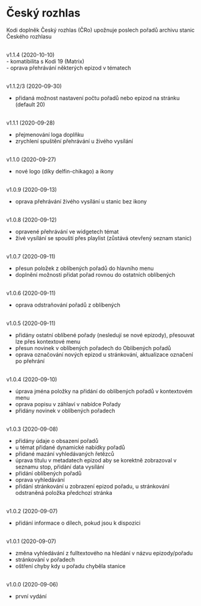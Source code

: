 <h1>Český rozhlas</h1>
<p>
Kodi doplněk Český rozhlas (ČRo) upožnuje poslech pořadů archivu stanic Českého rozhlasu 
<p>
<br>
v1.1.4 (2020-10-10)<br>    
- komatibilita s Kodi 19 (Matrix)<br>
- oprava přehrávání některých epizod v tématech<br><br>

v1.1.2/3 (2020-09-30)<br>
- přidaná možnost nastavení počtu pořadů nebo epizod na stránku (default 20)<br><br>

v1.1.1 (2020-09-28)<br>
- přejmenování loga doplňku<br>
- zrychlení spuštění přehrávání u živého vysílání<br><br>

v1.1.0 (2020-09-27)<br>
- nové logo (díky delfin-chikago) a ikony<br><br>

v1.0.9 (2020-09-13)<br>
- oprava přehrávání živého vysílání u stanic bez ikony<br><br>

v1.0.8 (2020-09-12)<br>
- opravené přehrávání ve widgetech témat<br>
- živé vysílání se spouští přes playlist (zůstává otevřený seznam stanic)<br><br>

v1.0.7 (2020-09-11)<br>
- přesun položek z oblíbených pořadů do hlavního menu<br>
- doplnění možnosti přidat pořad rovnou do ostatních oblíbených<br><br>

v1.0.6 (2020-09-11)<br>
- oprava odstraňování pořadů z oblíbených<br><br>

v1.0.5 (2020-09-11)<br>
- přidány ostatní oblíbené pořady (nesledují se nové epizody), přesouvat lze přes kontextové menu<br>
- přesun novinek v oblíbených pořadech do Oblíbených pořadů<br>
- oprava označování nových epizod u stránkování, aktualizace označení po přehrání<br><br>

v1.0.4 (2020-09-10)<br>
- úprava jména položky na přidání do oblíbených pořadů v kontextovém menu<br>
- oprava popisu v záhlaví v nabídce Pořady<br>
- přidány novinek v oblíbených pořadech<br><br>

v1.0.3 (2020-09-08)<br>
- přidány údaje o obsazení pořadů<br>
- u témat přidané dynamické nabídky pořadů<br>
- přidané mazání vyhledávaných řetězců<br>
- úprava titulu v metadatech epizod aby se korektně zobrazoval v seznamu stop, přidání data vysílání<br>
- přidání oblíbených pořadů<br>
- oprava vyhledávání<br>
- přidání stránkování u zobrazení epizod pořadu, u stránkování odstraněná položka předchozí stránka<br><br>

v1.0.2 (2020-09-07)<br>
- přidání informace o dílech, pokud jsou k dispozici<br><br>

v1.0.1 (2020-09-07)<br>
- změna vyhledávání z fulltextového na hledání v názvu epizody/pořadu<br>
- stránkování v pořadech<br>
- oštření chyby kdy u pořadu chyběla stanice<br><br>

v1.0.0 (2020-09-06)<br>
- první vydání<br><br>
